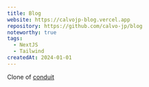 ```yaml
---
title: Blog
website: https://calvojp-blog.vercel.app
repository: https://github.com/calvo-jp/blog
noteworthy: true
tags:
  - NextJS
  - Tailwind
createdAt: 2024-01-01
---
```


Clone of [conduit](https://realworld.svelte.dev/)
